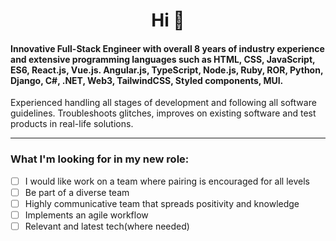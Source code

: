 <h1 align="center">Hi 👋</h1>

#### Innovative Full-Stack Engineer with overall 8 years of industry experience and extensive programming languages such as HTML, CSS, JavaScript, ES6, React.js, Vue.js. Angular.js, TypeScript, Node.js, Ruby, ROR, Python, Django, C#, .NET, Web3, TailwindCSS, Styled components, MUI.
Experienced handling all stages of development and following all software guidelines.
Troubleshoots glitches, improves on existing software and test products in real-life solutions.


---

### What I'm looking for in my new role:
- [ ]  I  would like work on a team where pairing is encouraged for all levels
- [ ]  Be part of a diverse team
- [ ]  Highly communicative team that spreads positivity and knowledge
- [ ]  Implements an agile workflow
- [ ]  Relevant and latest tech(where needed)
